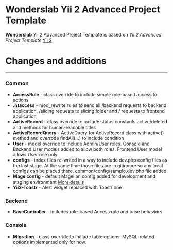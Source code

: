 Wonderslab Yii 2 Advanced Project Template
==========================================

**Wonderslab** Yii 2 Advanced Project Template is based on *Yii 2 Advanced Project Template* [Yii 2](http://www.yiiframework.com/)

# Changes and additions
_____________________

### Common
* **AccessRule** - class override to include simple role-based access to actions
* **.htaccess** - mod_rewrite rules to send all /backend requests to backend application,
  /slicing requests to slicing folder and / requests to frontend application
* **ActiveRecord** - class override to include status constants active/deleted and methods for human-readable titles
* **ActiveRecordQuery** - ActiveQuery for ActiveRecord class with active() method and overrode findAll(...) to include condition
* **User** - model override to include Admin/User roles. 
Console and Backend User models added to allow both roles. Frontend User model allows User role only
* **configs** - index files re-writed in a way to include dev.php config files as the last stage. 
At the same time those files are in gitignore so any local configs can be placed there. common/config/sample.dev.php file added
* **Mage config** - default Magellan config added for development and staging environment [More details](http://magephp.com/#config-environment)
* **Yii2-Toastr** - Alert widget replaced with Toastr one

### Backend
* **BaseController** - includes role-based Access rule and base behaviors

### Console
* **Migration** - class override to include table options. MySQL-related options implemented only for now.

